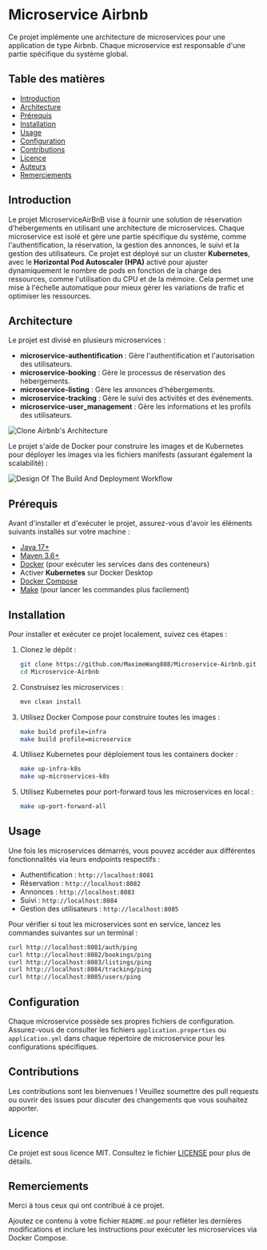 # Microservice Airbnb

Ce projet implémente une architecture de microservices pour une application de type Airbnb. Chaque microservice est responsable d'une partie spécifique du système global.

## Table des matières

- [Introduction](#introduction)
- [Architecture](#architecture)
- [Prérequis](#prérequis)
- [Installation](#installation)
- [Usage](#usage)
- [Configuration](#configuration)
- [Contributions](#contributions)
- [Licence](#licence)
- [Auteurs](#auteurs)
- [Remerciements](#remerciements)

## Introduction

Le projet MicroserviceAirBnB vise à fournir une solution de réservation d'hébergements en utilisant une architecture de microservices. Chaque microservice est isolé et gère une partie spécifique du système, comme l'authentification, la réservation, la gestion des annonces, le suivi et la gestion des utilisateurs. Ce projet est déployé sur un cluster **Kubernetes**, avec le **Horizontal Pod Autoscaler (HPA)** activé pour ajuster dynamiquement le nombre de pods en fonction de la charge des ressources, comme l'utilisation du CPU et de la mémoire. Cela permet une mise à l'échelle automatique pour mieux gérer les variations de trafic et optimiser les ressources.

## Architecture

Le projet est divisé en plusieurs microservices :

- **microservice-authentification** : Gère l'authentification et l'autorisation des utilisateurs.
- **microservice-booking** : Gère le processus de réservation des hébergements.
- **microservice-listing** : Gère les annonces d'hébergements.
- **microservice-tracking** : Gère le suivi des activités et des événements.
- **microservice-user_management** : Gère les informations et les profils des utilisateurs.

![Clone Airbnb's Architecture](https://github.com/Fandresena02/MicroserviceAirBnB/assets/75336673/c65caa54-8592-4f1d-8b4b-7a1f26c9df8d)

Le projet s'aide de Docker pour construire les images et de Kubernetes pour déployer les images via les fichiers manifests (assurant également la scalabilité) :

![Design Of The Build And Deployment Workflow](https://github.com/user-attachments/assets/e6c74523-39f1-491b-8247-b43c9e1ff74b)


## Prérequis

Avant d'installer et d'exécuter le projet, assurez-vous d'avoir les éléments suivants installés sur votre machine :

- [Java 17+](https://www.oracle.com/java/technologies/javase-jdk17-downloads.html)
- [Maven 3.6+](https://maven.apache.org/download.cgi)
- [Docker](https://www.docker.com/products/docker-desktop) (pour exécuter les services dans des conteneurs)
- Activer **Kubernetes** sur Docker Desktop
- [Docker Compose](https://docs.docker.com/compose/install/)
- [Make](https://gnuwin32.sourceforge.net/packages/make.htm)
 (pour lancer les commandes plus facilement)

## Installation

Pour installer et exécuter ce projet localement, suivez ces étapes :

1. Clonez le dépôt :
    ```bash
    git clone https://github.com/MaximeWang888/Microservice-Airbnb.git
    cd Microservice-Airbnb
    ```

2. Construisez les microservices :
    ```bash
    mvn clean install
    ```

3. Utilisez Docker Compose pour construire toutes les images :
    ```bash
    make build profile=infra
    make build profile=microservice
    ```
   
4.  Utilisez Kubernetes pour déploiement tous les containers docker :
    ```bash
    make up-infra-k8s
    make up-microservices-k8s
    ```

5.  Utilisez Kubernetes pour port-forward tous les microservices en local :
    ```bash
    make up-port-forward-all
    ```


## Usage

Une fois les microservices démarrés, vous pouvez accéder aux différentes fonctionnalités via leurs endpoints respectifs :

- Authentification : `http://localhost:8081`
- Réservation : `http://localhost:8082`
- Annonces : `http://localhost:8083`
- Suivi : `http://localhost:8084`
- Gestion des utilisateurs : `http://localhost:8085`

Pour vérifier si tout les microservices sont en service, lancez les commandes suivantes sur un terminal :
   ```bash
   curl http://localhost:8081/auth/ping
   curl http://localhost:8082/bookings/ping
   curl http://localhost:8083/listings/ping
   curl http://localhost:8084/tracking/ping
   curl http://localhost:8085/users/ping
   ```

## Configuration

Chaque microservice possède ses propres fichiers de configuration. Assurez-vous de consulter les fichiers `application.properties` ou `application.yml` dans chaque répertoire de microservice pour les configurations spécifiques.

## Contributions

Les contributions sont les bienvenues ! Veuillez soumettre des pull requests ou ouvrir des issues pour discuter des changements que vous souhaitez apporter.

## Licence

Ce projet est sous licence MIT. Consultez le fichier [LICENSE](LICENSE) pour plus de détails.

## Remerciements

Merci à tous ceux qui ont contribué à ce projet.


Ajoutez ce contenu à votre fichier `README.md` pour refléter les dernières modifications et inclure les instructions pour exécuter les microservices via Docker Compose.
